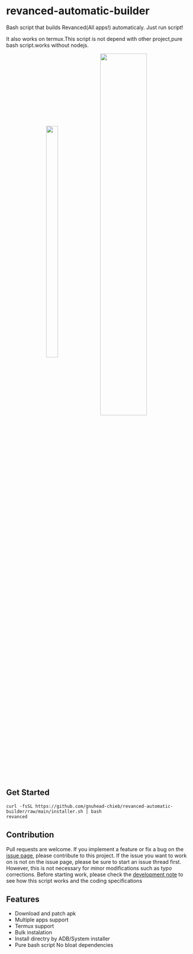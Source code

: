 # revanced-automatic-builder

Bash script that builds Revanced(All apps!) automaticaly. Just run script!

It also works on termux.This script is not depend with other project,pure bash script.works without nodejs.

<div align="center">
<img src="https://user-images.githubusercontent.com/41156994/184480216-d750c7f2-4a0e-42fe-8dda-1a90466e65a0.png" width="25%" height="40%" align="center"/>
<img src="https://user-images.githubusercontent.com/41156994/183309460-76a3b7bd-2fea-4195-8ad9-e58c77eeb9ce.png" width="50%" height="50%" align="center"/>
</div>

## Get Started

```shell
curl -fsSL https://github.com/gnuhead-chieb/revanced-automatic-builder/raw/main/installer.sh | bash
revanced
```

## Contribution

Pull requests are welcome. If you implement a feature or fix a bug on the [issue page](https://github.com/gnuhead-chieb/revanced-automatic-builder/issues), please contribute to this project.
If the issue you want to work on is not on the issue page, please be sure to start an issue thread first. However, this is not necessary for minor modifications such as typo corrections.
Before starting work, please check the [development note](https://github.com/gnuhead-chieb/revanced-automatic-builder/blob/main/HACKING.md) to see how this script works and the coding specifications

## Features

* Download and patch apk
* Multiple apps support
* Termux support
* Bulk instalation
* Install directry by ADB/System installer
* Pure bash script No bloat dependencies
